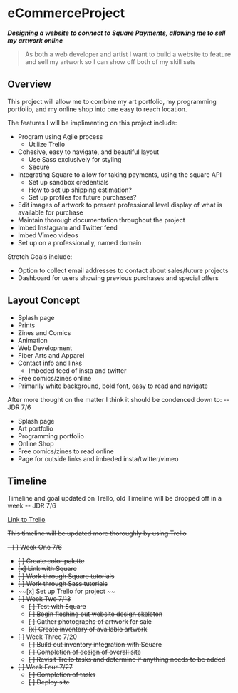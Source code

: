 # eCommerceProject
***Designing a website to connect to Square Payments, allowing me to sell my artwork online***

>As both a web developer and artist 
>I want to build a website to feature and sell my artwork 
>so I can show off both of my skill sets

## Overview

This project will allow me to combine my art portfolio, my programming portfolio, and my online shop into one easy to reach location.

The features I will be implimenting on this project include: 

- Program using Agile process
  - Utilize Trello
- Cohesive, easy to navigate, and beautiful layout
  - Use Sass exclusively for styling
  - Secure
- Integrating Square to allow for taking payments, using the square API
  - Set up sandbox credentials
  - How to set up shipping estimation? 
  - Set up profiles for future purchases? 
- Edit images of artwork to present professional level display of what is available for purchase
- Maintain thorough documentation throughout the project
- Imbed Instagram and Twitter feed
- Imbed Vimeo videos
- Set up on a professionally, named domain

Stretch Goals include: 

- Option to collect email addresses to contact about sales/future projects
- Dashboard for users showing previous purchases and special offers

## Layout Concept

- Splash page
- Prints 
- Zines and Comics
- Animation
- Web Development
- Fiber Arts and Apparel
- Contact info and links
  - Imbeded feed of insta and twitter
- Free comics/zines online
- Primarily white background, bold font, easy to read and navigate

After more thought on the matter I think it should be condenced down to: -- JDR 7/6

- Splash page
- Art portfolio
- Programming portfolio
- Online Shop
- Free comics/zines to read online
- Page for outside links and imbeded insta/twitter/vimeo

## Timeline

Timeline and goal updated on Trello, old Timeline will be dropped off in a week -- JDR 7/6

[Link to Trello](https://trello.com/b/jNMs294S/ecommerce-project)

~~This timeline will be updated more thoroughly by using Trello~~

~~- [ ] Week One 7/6~~
  - ~~[ ] Create color palette~~
  - ~~[x] Link with Square~~
  - ~~[ ] Work through Square tutorials~~
  - ~~[ ] Work through Sass tutorials~~
  - ~~[x] Set up Trello for project ~~
- ~~[ ] Week Two 7/13~~
  - ~~[ ] Test with Square~~
  - ~~[ ] Begin fleshing out website design skeleton~~
  - ~~[ ] Gather photographs of artwork for sale~~
  - ~~[x] Create inventory of available artwork~~
- ~~[ ] Week Three 7/20~~
  - ~~[ ] Build out inventory integration with Square~~
  - ~~[ ] Completion of design of overall site~~
  - ~~[ ] Revisit Trello tasks and determine if anything needs to be added~~
- ~~[ ] Week Four 7/27~~
  - ~~[ ] Completion of tasks~~
  - ~~[ ] Deploy site~~
  

